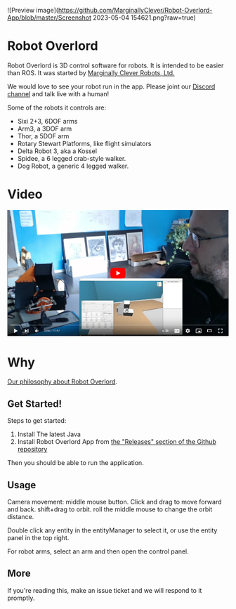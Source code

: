 ![Preview image](https://github.com/MarginallyClever/Robot-Overlord-App/blob/master/Screenshot 2023-05-04 154621.png?raw=true)

# Robot Overlord #

Robot Overlord is 3D control software for robots.  It is intended to be easier than ROS.  It was started by [Marginally Clever Robots, Ltd.](http://www.marginallyclever.com/)

We would love to see your robot run in the app.  Please joint our [Discord channel](https://discord.gg/Q5TZFmB) and talk live with a human!  

Some of the robots it controls are:

 - Sixi 2+3, 6DOF arms
 - Arm3, a 3DOF arm
 - Thor, a 5DOF arm
 - Rotary Stewart Platforms, like flight simulators
 - Delta Robot 3, aka a Kossel
 - Spidee, a 6 legged crab-style walker.
 - Dog Robot, a generic 4 legged walker.

# Video

[![Click to watch](README.PNG)](https://www.youtube.com/watch?v=QGYz506W1Pk)

# Why

[Our philosophy about Robot Overlord](https://github.com/MarginallyClever/Robot-Overlord-App/wiki/Why-Robot-Overlord%3F).

## Get Started!

Steps to get started:

1. Install The latest Java
2. Install Robot Overlord App from [the "Releases" section of the Github repository](https://github.com/MarginallyClever/Robot-Overlord-App/releases)

Then you should be able to run the application.

## Usage

Camera movement: middle mouse button.  Click and drag to move forward and back.  shift+drag to orbit.  roll the middle mouse to change the orbit distance.  

Double click any entity in the entityManager to select it, or use the entity panel in the top right.

For robot arms, select an arm and then open the control panel.

## More

If you're reading this, make an issue ticket and we will respond to it promptly.
